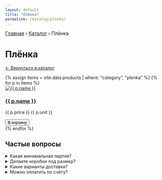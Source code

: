```yaml
---
layout: default
title: "Плёнка"
permalink: /katalog/plenka/
---
```


<nav aria-label="breadcrumb" style="margin:10px 0; font-size:.95rem;">
  <a href="{{ site.baseurl }}/">Главная</a> ›
  <a href="{{ site.baseurl }}/katalog/">Каталог</a> ›
  <span aria-current="page">Плёнка</span>
</nav>

<h1>Плёнка</h1>
<p><a href="{{ site.baseurl }}/katalog/">← Вернуться в каталог</a></p>

<div class="grid">
{% assign items = site.data.products | where: "category", "plenka" %}
{% for p in items %}
  <div class="card">
    <a href="{{ site.baseurl }}/katalog/{{ p.category }}/{{ p.slug }}/">
      <img src="{{ site.baseurl }}{{ p.images | first }}" alt="{{ p.name }}">
      <h3>{{ p.name }}</h3>
    </a>
    <p class="price">{{ p.price }} {{ p.unit }}</p>
    <button class="btn btn-gradient mt-2 add-to-cart" data-sku="{{ p.sku }}" data-name="{{ p.name }}" data-price="{{ p.price }}">В корзину</button>
  </div>
{% endfor %}
</div>

<section class="mt-5">
  <h2>Частые вопросы</h2>
  <details><summary>Какая минимальная партия?</summary><p>Для большинства позиций — от 100 шт, для плёнки — от 6 рулонов, для скотча — от 36 рулонов. Уточняйте по конкретной модели.</p></details>
  <details><summary>Делаете коробки под размер?</summary><p>Да, производим по размерам клиента. Отправьте параметры через форму на странице «Услуги».</p></details>
  <details><summary>Какие варианты доставки?</summary><p>Самовывоз в Екатеринбурге, доставка по городу и отправка ТК по РФ.</p></details>
  <details><summary>Можно оплатить по счёту?</summary><p>Да, работаем с ИП/ООО, выставляем счёт и предоставляем документы.</p></details>
</section>

